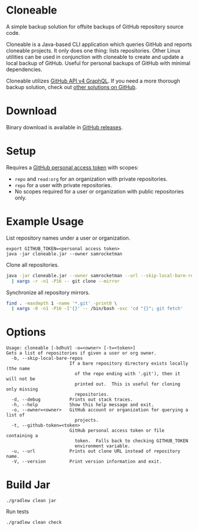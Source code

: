 # Cloneable

A simple backup solution for offsite backups of GitHub repository source code.

Cloneable is a Java-based CLI application which queries GitHub and reports
cloneable projects.  It only does one thing: lists repositories.  Other Linux
utilities can be used in conjunction with cloneable to create and update a local
backup of GitHub.  Useful for personal backups of GitHub with minimal
dependencies.

Cloneable utilizes [GitHub API v4 GraphQL][v4].  If you need a more thorough
backup solution, check out [other solutions on GitHub][other-backup].

# Download

Binary download is available in [GitHub releases][releases].

# Setup


Requires a [GitHub personal access token][github-token] with scopes:

- `repo` and `read:org` for an organization with private repositories.
- `repo` for a user with private repositories.
- No scopes required for a user or organization with public repositories only.

# Example Usage

List repository names under a user or organization.

```
export GITHUB_TOKEN=<personal access token>
java -jar cloneable.jar --owner samrocketman
```

Clone all repositories.

```bash
java -jar cloneable.jar --owner samrocketman --url --skip-local-bare-repos \
  | xargs -r -n1 -P16 -- git clone --mirror
```

Synchronize all repository mirrors.

```bash
find . -maxdepth 1 -name '*.git' -print0 \
  | xargs -0 -n1 -P16 -I'{}' -- /bin/bash -exc 'cd "{}"; git fetch'
```

# Options

```
Usage: cloneable [-bdhuV] -o=<owner> [-t=<token>]
Gets a list of repositories if given a user or org owner.
  -b, --skip-local-bare-repos
                        If a bare repository directory exists locally (the name
                          of the repo ending with '.git'), then it will not be
                          printed out.  This is useful for cloning only missing
                          repositories.
  -d, --debug           Prints out stack traces.
  -h, --help            Show this help message and exit.
  -o, --owner=<owner>   GitHub account or organization for querying a list of
                          projects.
  -t, --github-token=<token>
                        GitHub personal access token or file containing a
                          token.  Falls back to checking GITHUB_TOKEN
                          environment variable.
  -u, --url             Prints out clone URL instead of repository name.
  -V, --version         Print version information and exit.
```

# Build Jar

    ./gradlew clean jar

Run tests

    ./gradlew clean check

[github-token]: https://help.github.com/en/github/authenticating-to-github/creating-a-personal-access-token-for-the-command-line
[releases]: https://github.com/samrocketman/cloneable/releases
[v4]: https://developer.github.com/v4/
[other-backup]: https://github.com/topics/github-backup
